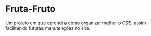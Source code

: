 # Fruta-Fruto
Um projeto em que aprendi a como organizar melhor o CSS, assim facilitando futuras manutenções no site.
